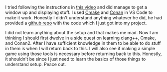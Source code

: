 I tried following the instructions in [this video](https://www.youtube.com/watch?v=0xmpEdbEPpc) and did manage to get a window up and displaying stuff. I used [Cmake](https://cmake.org/download) and [Conan](https://conan.io) in VS Code to make it work. Honestly I didn't understand anything whatever he did, he had provided a [github repo](https://github.com/furkansarihan/virtual_universe) with the code which I just got into my project.

I did not learn anything about the setup and that makes me mad. Now I am thinking I should first dwelve in a side quest on learning clang++, Cmake, and Conan2. After I have sufficient knowledge in them to be able to do stuff in them is when I will return back to this. I will also see if making a simple game using those tools is necessary before returning back to this. Honestly, it shouldn't be since I just need to learn the basics of those things to understand setup. Peace out.
